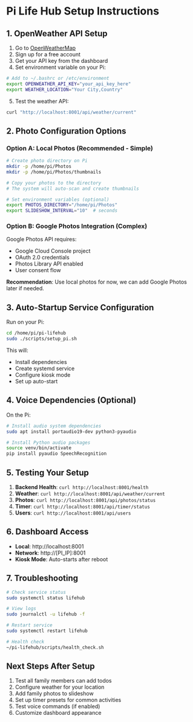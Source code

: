 # Pi Life Hub Setup Instructions

## 1. OpenWeather API Setup

1. Go to [OpenWeatherMap](https://openweathermap.org/api)
2. Sign up for a free account
3. Get your API key from the dashboard
4. Set environment variable on your Pi:

```bash
# Add to ~/.bashrc or /etc/environment
export OPENWEATHER_API_KEY="your_api_key_here"
export WEATHER_LOCATION="Your City,Country"
```

5. Test the weather API:
```bash
curl "http://localhost:8001/api/weather/current"
```

## 2. Photo Configuration Options

### Option A: Local Photos (Recommended - Simple)
```bash
# Create photo directory on Pi
mkdir -p /home/pi/Photos
mkdir -p /home/pi/Photos/thumbnails

# Copy your photos to the directory
# The system will auto-scan and create thumbnails

# Set environment variables (optional)
export PHOTOS_DIRECTORY="/home/pi/Photos"
export SLIDESHOW_INTERVAL="10"  # seconds
```

### Option B: Google Photos Integration (Complex)
Google Photos API requires:
- Google Cloud Console project
- OAuth 2.0 credentials
- Photos Library API enabled
- User consent flow

**Recommendation**: Use local photos for now, we can add Google Photos later if needed.

## 3. Auto-Startup Service Configuration

Run on your Pi:
```bash
cd /home/pi/pi-lifehub
sudo ./scripts/setup_pi.sh
```

This will:
- Install dependencies
- Create systemd service
- Configure kiosk mode
- Set up auto-start

## 4. Voice Dependencies (Optional)

On the Pi:
```bash
# Install audio system dependencies
sudo apt install portaudio19-dev python3-pyaudio

# Install Python audio packages
source venv/bin/activate
pip install pyaudio SpeechRecognition
```

## 5. Testing Your Setup

1. **Backend Health**: `curl http://localhost:8001/health`
2. **Weather**: `curl http://localhost:8001/api/weather/current`
3. **Photos**: `curl http://localhost:8001/api/photos/status`
4. **Timer**: `curl http://localhost:8001/api/timer/status`
5. **Users**: `curl http://localhost:8001/api/users`

## 6. Dashboard Access

- **Local**: http://localhost:8001
- **Network**: http://[PI_IP]:8001
- **Kiosk Mode**: Auto-starts after reboot

## 7. Troubleshooting

```bash
# Check service status
sudo systemctl status lifehub

# View logs
sudo journalctl -u lifehub -f

# Restart service
sudo systemctl restart lifehub

# Health check
~/pi-lifehub/scripts/health_check.sh
```

## Next Steps After Setup

1. Test all family members can add todos
2. Configure weather for your location
3. Add family photos to slideshow
4. Set up timer presets for common activities
5. Test voice commands (if enabled)
6. Customize dashboard appearance